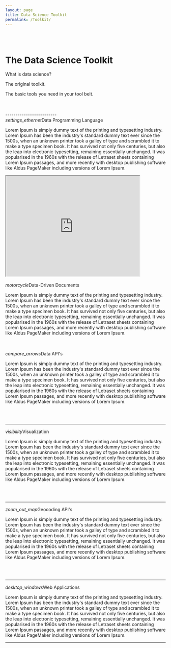 ```yaml
---
layout: page
title: Data Science Toolkit
permalink: /Toolkit/
---
```


<br>
<br>



# The Data Science Toolkit

What is data science? 

The original toolkit.

The basic tools you need in your tool belt. 






<br>
<br>
-------------------------    


<div class="section">
  <a class="waves-effect orange lighten-1 btn-large"><i class="material-icons right">settings_ethernet</i>Data Programming Language</a>
</div>

Lorem Ipsum is simply dummy text of the printing and typesetting industry. Lorem Ipsum has been the industry's standard dummy text ever since the 1500s, when an unknown printer took a galley of type and scrambled it to make a type specimen book. It has survived not only five centuries, but also the leap into electronic typesetting, remaining essentially unchanged. It was popularised in the 1960s with the release of Letraset sheets containing Lorem Ipsum passages, and more recently with desktop publishing software like Aldus PageMaker including versions of Lorem Ipsum.

<iframe width="420" height="315"
src="https://vimeo.com/180644880">
</iframe>

<br>
<br>




<div class="divider"></div>


<div class="section">
  <a class="waves-effect orange lighten-1 btn-large"><i class="material-icons right">motorcycle</i>Data-Driven Documents</a>
</div>

Lorem Ipsum is simply dummy text of the printing and typesetting industry. Lorem Ipsum has been the industry's standard dummy text ever since the 1500s, when an unknown printer took a galley of type and scrambled it to make a type specimen book. It has survived not only five centuries, but also the leap into electronic typesetting, remaining essentially unchanged. It was popularised in the 1960s with the release of Letraset sheets containing Lorem Ipsum passages, and more recently with desktop publishing software like Aldus PageMaker including versions of Lorem Ipsum.

<br>
<br>

<div class="divider"></div>




<div class="section">
  <a class="waves-effect orange lighten-1 btn-large"><i class="material-icons right">compare_arrows</i>Data API's</a>
</div>

Lorem Ipsum is simply dummy text of the printing and typesetting industry. Lorem Ipsum has been the industry's standard dummy text ever since the 1500s, when an unknown printer took a galley of type and scrambled it to make a type specimen book. It has survived not only five centuries, but also the leap into electronic typesetting, remaining essentially unchanged. It was popularised in the 1960s with the release of Letraset sheets containing Lorem Ipsum passages, and more recently with desktop publishing software like Aldus PageMaker including versions of Lorem Ipsum.

<br>
<br>

---------------------------------------- 





<div class="section">
  <a class="waves-effect orange lighten-1 btn-large"><i class="material-icons right">visibility</i>Visualization</a>
</div>

Lorem Ipsum is simply dummy text of the printing and typesetting industry. Lorem Ipsum has been the industry's standard dummy text ever since the 1500s, when an unknown printer took a galley of type and scrambled it to make a type specimen book. It has survived not only five centuries, but also the leap into electronic typesetting, remaining essentially unchanged. It was popularised in the 1960s with the release of Letraset sheets containing Lorem Ipsum passages, and more recently with desktop publishing software like Aldus PageMaker including versions of Lorem Ipsum.

<br>
<br>

-------------------------  







<div class="section">
  <a class="waves-effect blue darken-4 btn-large"><i class="material-icons right">zoom_out_map</i>Geocoding API's</a>
</div>

Lorem Ipsum is simply dummy text of the printing and typesetting industry. Lorem Ipsum has been the industry's standard dummy text ever since the 1500s, when an unknown printer took a galley of type and scrambled it to make a type specimen book. It has survived not only five centuries, but also the leap into electronic typesetting, remaining essentially unchanged. It was popularised in the 1960s with the release of Letraset sheets containing Lorem Ipsum passages, and more recently with desktop publishing software like Aldus PageMaker including versions of Lorem Ipsum.


<br>
<br>

-------------------------------  
 





<div class="section">
  <a class="waves-effect blue darken-4 btn-large"><i class="material-icons right">desktop_windows</i>Web Applications</a>
</div>

Lorem Ipsum is simply dummy text of the printing and typesetting industry. Lorem Ipsum has been the industry's standard dummy text ever since the 1500s, when an unknown printer took a galley of type and scrambled it to make a type specimen book. It has survived not only five centuries, but also the leap into electronic typesetting, remaining essentially unchanged. It was popularised in the 1960s with the release of Letraset sheets containing Lorem Ipsum passages, and more recently with desktop publishing software like Aldus PageMaker including versions of Lorem Ipsum.


-------------------------  

<br>
<br>

